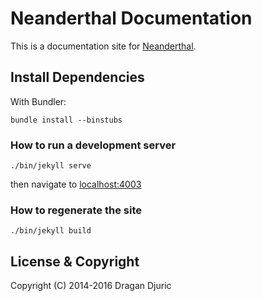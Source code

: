 # Neanderthal Documentation

This is a documentation site for [Neanderthal](http://neanderthal.neanderthal.org).

## Install Dependencies

With Bundler:

    bundle install --binstubs

### How to run a development server

    ./bin/jekyll serve

then navigate to [localhost:4003](http://localhost:4003)

### How to regenerate the site

    ./bin/jekyll build

## License & Copyright

Copyright (C) 2014-2016 Dragan Djuric

